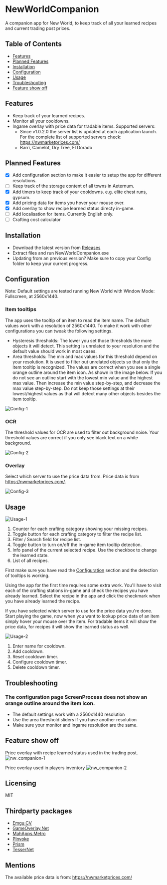 # NewWorldCompanion

A companion app for New World, to keep track of all your learned recipes and current trading post prices.

## Table of Contents

- [Features](https://github.com/josdemmers/NewWorldCompanion#features)
- [Planned Features](https://github.com/josdemmers/NewWorldCompanion#planned-features)
- [Installation](https://github.com/josdemmers/NewWorldCompanion#installation)
- [Configuration](https://github.com/josdemmers/NewWorldCompanion#configuration)
- [Usage](https://github.com/josdemmers/NewWorldCompanion#Usage)
- [Troubleshooting](https://github.com/josdemmers/NewWorldCompanion#Troubleshooting)
- [Feature show off](https://github.com/josdemmers/NewWorldCompanion#feature-show-off)

## Features

- Keep track of your learned recipes.
- Monitor all your cooldowns.
- Ingame overlay with price data for tradable items. Supported servers:
  - Since v1.0.2.0 the server list is updated at each application launch. For the complete list of supported servers check: https://nwmarketprices.com/
  - Barri, Camelot, Dry Tree, El Dorado

## Planned Features

- [x] Add configuration section to make it easier to setup the app for different resolutions.
- [ ] Keep track of the storage content of all towns in Aeternum.
- [x] Add timers to keep track of your cooldowns. e.g. elite chest runs, gypsum.
- [x] Add pricing data for items you hover your mouse over.
- [x] Add overlay to show recipe learned status directy in-game.
- [ ] Add localisation for items. Currently English only.
- [ ] Crafting cost calculator

## Installation

- Download the latest version from [Releases](https://github.com/josdemmers/NewWorldCompanion/releases)
- Extract files and run NewWorldCompanion.exe
- Updating from an previous version? Make sure to copy your Config folder to keep your current progress.

## Configuration

Note: Default settings are tested running New World with Window Mode: Fullscreen, at 2560x1440.

### Item tooltips

The app uses the tooltip of an item to read the item name. The default values work with a resolution of 2560x1440. To make it work with other configurations you can tweak the following settings.
- Hysteresis thresholds: The lower you set those thresholds the more objects it will detect. This setting is unrelated to your resolution and the default value should work in most cases.
- Area thresholds: The min and max values for this threshold depend on your resolution. It is used to filter out unrelated objects so that only the item tooltip is recognized. The values are correct when you see a single orange outline around the item icon. As shown in the image below. If you do not see an outline start with the lowest min value and the highest max value. Then increase the min value step-by-step, and decrease the max value step-by-step. Do not keep those settings at their lowest/highest values as that will detect many other objects besides the item tooltip.

![Config-1](./readme/readme-config1.png)

### OCR

The threshold values for OCR are used to filter out background noise. Your threshold values are correct if you only see black text on a white background.

![Config-2](./readme/readme-config2.png)

### Overlay

Select which server to use the price data from. Price data is from https://nwmarketprices.com/.

![Config-3](./readme/readme-config3.png)

## Usage

![Usage-1](./readme/readme-usage1.png)

1. Counter for each crafting category showing your missing recipes.
2. Toggle button for each crafting category to filter the recipe list.
3. Filter / Search field for recipe list.
4. Toggle button to turn on/off the in-game item tooltip detection.
5. Info panel of the current selected recipe. Use the checkbox to change the learned state.
6. List of all recipes.

First make sure you have read the [Configuration](https://github.com/josdemmers/NewWorldCompanion#configuration) section and the detection of tooltips is working.

Using the app for the first time requires some extra work. You'll have to visit each of the crafting stations in-game and check the recipes you have already learned. Select the recipe in the app and click the checkmark when you have already learned the recipe.

If you have selected which server to use for the price data you're done. Start playing the game, now when you want to lookup price data of an item simply hover your mouse over the item. For tradable items it will show the price data, for recipes it will show the learned status as well.

![Usage-2](./readme/readme-usage2.png)

1. Enter name for cooldown.
2. Add cooldown.
3. Reset cooldown timer.
4. Configure cooldown timer.
5. Delete cooldown timer.

## Troubleshooting

### The configuration page ScreenProcess does not show an orange outline around the item icon.

- The default settings work with a 2560x1440 resolution
- Use the area threshold sliders if you have another resolution
- Make sure your monitor and ingame resolution are the same.

## Feature show off

Price overlay with recipe learned status used in the trading post.
![nw_companion-1](./readme/nw_companion_overlay1.gif)

Price overlay used in players inventory
![nw_companion-2](./readme/nw_companion_overlay2.gif)

## Licensing

MIT

## Thirdparty packages

- [Emgu CV](https://www.emgu.com/wiki/index.php/Main_Page)
- [GameOverlay.Net](https://github.com/michel-pi/GameOverlay.Net)
- [MahApps.Metro](https://github.com/MahApps/MahApps.Metro)
- [PInvoke](https://github.com/dotnet/pinvoke)
- [Prism](https://github.com/PrismLibrary/Prism)
- [TesserNet](https://github.com/CptWesley/TesserNet)

## Mentions

The available price data is from: https://nwmarketprices.com/
